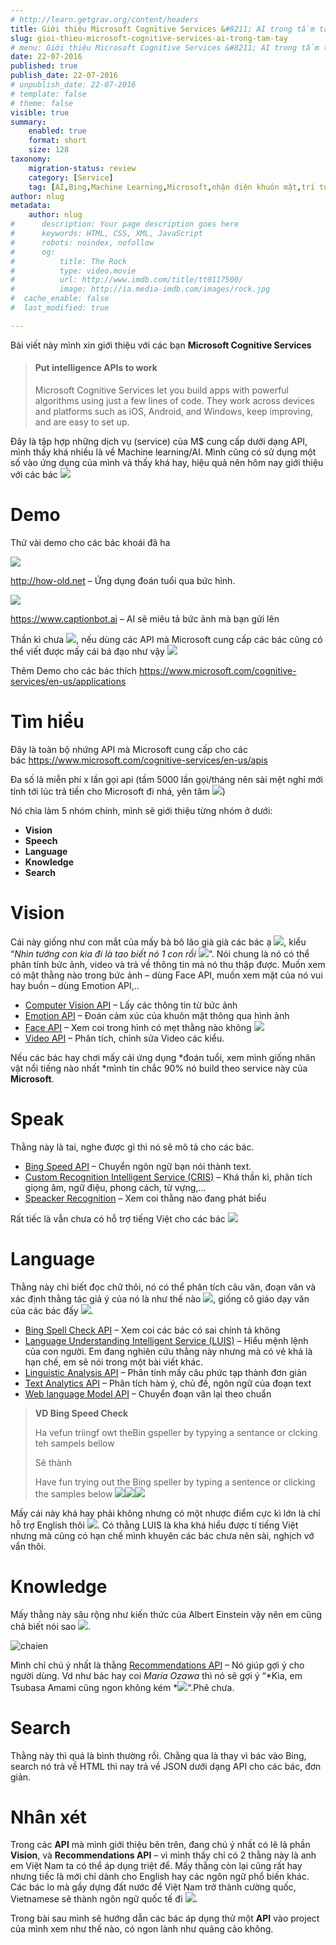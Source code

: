 ```yaml
---
# http://learn.getgrav.org/content/headers
title: Giới thiệu Microsoft Cognitive Services &#8211; AI trong tầm tay
slug: gioi-thieu-microsoft-cognitive-services-ai-trong-tam-tay
# menu: Giới thiệu Microsoft Cognitive Services &#8211; AI trong tầm tay
date: 22-07-2016
published: true
publish_date: 22-07-2016
# unpublish_date: 22-07-2016
# template: false
# theme: false
visible: true
summary:
    enabled: true
    format: short
    size: 128
taxonomy:
    migration-status: review
    category: [Service]
    tag: [AI,Bing,Machine Learning,Microsoft,nhận diện khuôn mặt,trí tuệ nhân tạo,AI,Bing,Machine Learning,Microsoft,nhận diện khuôn mặt,trí tuệ nhân tạo]
author: nlug
metadata:
    author: nlug
#      description: Your page description goes here
#      keywords: HTML, CSS, XML, JavaScript
#      robots: noindex, nofollow
#      og:
#          title: The Rock
#          type: video.movie
#          url: http://www.imdb.com/title/tt0117500/
#          image: http://ia.media-imdb.com/images/rock.jpg
#  cache_enable: false
#  last_modified: true

---
```


Bài viết này mình xin giới thiệu với các bạn **Microsoft Cognitive Services**

> #### Put intelligence APIs to work
> 
> Microsoft Cognitive Services let you build apps with powerful algorithms using just a few lines of code. They work across devices and platforms such as iOS, Android, and Windows, keep improving, and are easy to set up.

Đây là tập hợp những dịch vụ (service) của M$ cung cấp dưới dạng API, mình thấy khá nhiều là về Machine learning/AI. Mình cũng có sử dụng một số vào ứng dụng của mình và thấy khá hay, hiệu quả nên hôm nay giới thiệu với các bác ![](http://cuthanh.com/wp-content/uploads/lm-easy-emoticons/emoticons-custom/65f51c6b41112ac007ace7cf9f66e15e.png)

# Demo

Thử vài demo cho các bác khoái đã ha

![](https://portalstoragewuprod2.azureedge.net/media/Default/Media/APP%20Gallery/howOld.PNG)

<http://how-old.net> – Ứng dụng đoán tuổi qua bức hình.

![](https://portalstoragewuprod2.azureedge.net/media/Default/Media/Apps/Screenshot_captionBot.png)

<https://www.captionbot.ai> – AI sẽ miêu tả bức ảnh mà bạn gửi lên

Thần kì chưa ![](http://cuthanh.com/wp-content/uploads/lm-easy-emoticons/emoticons-custom/6ef225eb223b6df4166606abf92bde83.png), nếu dùng các API mà Microsoft cung cấp các bác cũng có thể viết được mấy cái bá đạo như vậy ![](http://cuthanh.com/wp-content/uploads/lm-easy-emoticons/emoticons-custom/ab0f23d06fc786b40bb95a014604743f.png)

Thêm Demo cho các bác thích <https://www.microsoft.com/cognitive-services/en-us/applications>

# Tìm hiểu

Đây là toàn bộ nhứng API mà Microsoft cung cấp cho các bác <https://www.microsoft.com/cognitive-services/en-us/apis>

Đa số là miễn phí x lần gọi api (tầm 5000 lần gọi/tháng nên sài mệt nghỉ mới tính tới lúc trả tiền cho Microsoft đi nhá, yên tâm ![](http://cuthanh.com/wp-content/uploads/lm-easy-emoticons/emoticons-custom/b5832fef30eaf55643c1756ec601702d.png))

Nó chia làm 5 nhóm chính, mình sẽ giới thiệu từng nhóm ở dưới:

- **Vision**
- **Speech**
- **Language**
- **Knowledge**
- **Search**

# Vision

Cái này giống như con mắt của mấy bà bô lão già già các bác ạ ![](http://cuthanh.com/wp-content/uploads/lm-easy-emoticons/emoticons-custom/080861c0c12b3c87e3cb77a2d91754b8.png), kiểu “*Nhìn tướng con kia đi là tao biết nó 1 con rồi* ![](http://cuthanh.com/wp-content/uploads/lm-easy-emoticons/emoticons-custom/1a5e76df614241c5f0257f9bb3d73b19.png)“. Nói chung là nó có thể phân tính bức ảnh, video và trả về thông tin mà nó thu thập được. Muốn xem có mặt thằng nào trong bức ảnh – dùng Face API, muốn xem mặt của nó vui hay buồn – dùng Emotion API,..

- [Computer Vision API](https://www.microsoft.com/cognitive-services/en-us/computer-vision-api) – Lấy các thông tin từ bức ảnh
- [Emotion API](https://www.microsoft.com/cognitive-services/en-us/emotion-api) – Đoán cảm xúc của khuôn mặt thông qua hình ảnh
- [Face API](https://www.microsoft.com/cognitive-services/en-us/face-api) – Xem coi trong hình có mẹt thằng nào không ![](http://cuthanh.com/wp-content/uploads/lm-easy-emoticons/emoticons-custom/a2b20fedb8f910c6d52ffeb6a30af1b8.png)
- [Video API](https://www.microsoft.com/cognitive-services/en-us/video-api) – Phân tích, chỉnh sửa Video các kiểu.

Nếu các bác hay chơi mấy cái ứng dụng *đoán tuổi, xem mình giống nhân vật nổi tiếng nào nhất *mình tin chắc 90% nó build theo service này của **Microsoft**.

# Speak

Thằng này là tai, nghe được gì thì nó sẽ mô tả cho các bác.

- [Bing Speed API](https://www.microsoft.com/cognitive-services/en-us/speech-api) – Chuyển ngôn ngữ bạn nói thành text.
- [Custom Recognition Intelligent Service (CRIS)](https://www.microsoft.com/cognitive-services/en-us/custom-recognition-intelligent-service-cris) – Khá thần kì, phân tích giọng âm, ngữ điệu, phong cách, từ vựng,…
- [Speacker Recognition](https://www.microsoft.com/cognitive-services/en-us/speaker-recognition-api) – Xem coi thằng nào đang phát biểu

Rất tiếc là vẫn chưa có hỗ trợ tiếng Việt cho các bác ![](http://cuthanh.com/wp-content/uploads/lm-easy-emoticons/emoticons-custom/a2295eb38bfeb56ab060aaf8e4bd2315.png)

# Language

Thằng này chỉ biết đọc chữ thôi, nó có thể phân tích câu văn, đoạn văn và xác định thằng tác giả ý của nó là như thế nào ![](http://cuthanh.com/wp-content/uploads/lm-easy-emoticons/emoticons-custom/e773a3d2ab3e30301da6f0ecd8153a76.png), giống cô giáo dạy văn của các bác đấy ![](http://cuthanh.com/wp-content/uploads/lm-easy-emoticons/emoticons-custom/1806c3404f8f66e0435009954ee1379e.png).

- [Bing Spell Check API](https://www.microsoft.com/cognitive-services/en-us/bing-spell-check-api) – Xem coi các bác có sai chính tả không
- [Language Understanding Intelligent Service (LUIS)](https://www.microsoft.com/cognitive-services/en-us/language-understanding-intelligent-service-luis) – Hiểu mệnh lệnh của con người. Em đang nghiên cứu thằng này nhưng mà có vẻ khá là hạn chế, em sẽ nói trong một bài viết khác.
- [Linguistic Analysis API](https://www.microsoft.com/cognitive-services/en-us/linguistic-analysis-api) – Phân tính mấy câu phức tạp thành đơn giản
- [Text Analytics API](https://www.microsoft.com/cognitive-services/en-us/text-analytics-api) – Phân tích hàm ý, chủ đề, ngôn ngữ của đoạn text
- [Web language Model API](https://www.microsoft.com/cognitive-services/en-us/web-language-model-api) – Chuyển đoạn văn lại theo chuẩn

> **VD Bing Speed Check**
> 
> Ha vefun triingf owt theBin gspeller by typying a sentance or clcking teh sampels bellow
> 
> Sẽ thành
> 
> Have fun trying out the Bing speller by typing a sentence or clicking the samples below ![](http://cuthanh.com/wp-content/uploads/lm-easy-emoticons/emoticons-custom/1806c3404f8f66e0435009954ee1379e.png)![](http://cuthanh.com/wp-content/uploads/lm-easy-emoticons/emoticons-custom/1806c3404f8f66e0435009954ee1379e.png)![](http://cuthanh.com/wp-content/uploads/lm-easy-emoticons/emoticons-custom/1806c3404f8f66e0435009954ee1379e.png)

Mấy cái này khá hay phải không nhưng có một nhược điểm cực kì lớn là chỉ hỗ trợ English thôi ![](http://cuthanh.com/wp-content/uploads/lm-easy-emoticons/emoticons-custom/299e9352fa1be8323aba0ef9c0bdfab5.png). Có thằng LUIS là kha khá hiểu được tí tiếng Việt nhưng mà cũng có hạn chế mình khuyên các bác chưa nên sài, nghịch vớ vẩn thôi.

# Knowledge

Mấy thằng này sâu rộng như kiến thức của Albert Einstein vậy nên em cũng chả biết nói sao ![](http://cuthanh.com/wp-content/uploads/lm-easy-emoticons/emoticons-custom/1806c3404f8f66e0435009954ee1379e.png).

![chaien](http://cuthanh.com/wp-content/uploads/2016/07/chaien.jpg)

Mình chỉ chú ý nhất là thằng [Recommendations API](https://www.microsoft.com/cognitive-services/en-us/recommendations-api) – Nó giúp gợi ý cho người dùng. Vd như bác hay coi *Maria Ozawa* thì nó sẽ gợi ý “*Kìa, em Tsubasa Amami cũng ngon không kém *![](http://cuthanh.com/wp-content/uploads/lm-easy-emoticons/emoticons-custom/d3499e4f2e48782da8f765fb4ad538c2.png)“.Phê chưa.

# Search

Thằng này thì quá là bình thường rồi. Chằng qua là thay vì bác vào Bing, search nó trả về HTML thì nay trả về JSON dưới dạng API cho các bác, đơn giản.

# Nhân xét

Trong các **API** mà mình giới thiệu bên trên, đang chú ý nhất có lẽ là phần **Vision**, và **Recommendations API** – vì mình thấy chỉ có 2 thằng này là anh em Việt Nam ta có thể áp dụng triệt để. Mấy thằng còn lại cũng rất hay nhưng tiếc là mới chỉ dành cho English hay các ngôn ngữ phổ biến khác. Các bác lo mà gầy dựng đất nước để Việt Nam trở thành cường quốc, Vietnamese sẽ thành ngôn ngữ quốc tế đi ![](http://cuthanh.com/wp-content/uploads/lm-easy-emoticons/emoticons-custom/b5832fef30eaf55643c1756ec601702d.png).

Trong bài sau mình sẽ hướng dẫn các bác áp dụng thử một **API** vào project của mình xem như thế nào, có ngon lành như quảng cảo không.